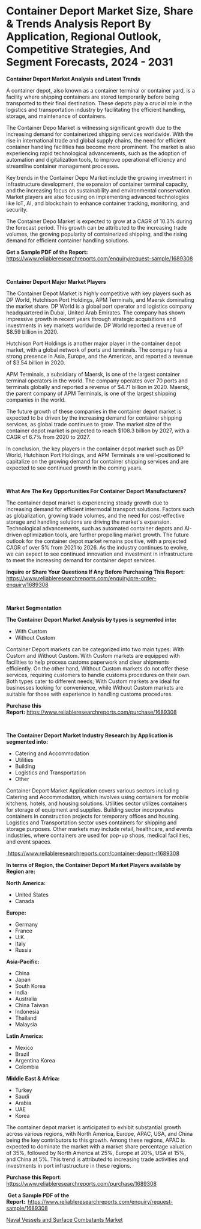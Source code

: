 <p><h1>Container Deport Market Size, Share & Trends Analysis Report By Application, Regional Outlook, Competitive Strategies, And Segment Forecasts, 2024 - 2031</h1></p><p><strong>Container Deport Market Analysis and Latest Trends</strong></p>
<p><p>A container depot, also known as a container terminal or container yard, is a facility where shipping containers are stored temporarily before being transported to their final destination. These depots play a crucial role in the logistics and transportation industry by facilitating the efficient handling, storage, and maintenance of containers.</p><p>The Container Depo Market is witnessing significant growth due to the increasing demand for containerized shipping services worldwide. With the rise in international trade and global supply chains, the need for efficient container handling facilities has become more prominent. The market is also experiencing rapid technological advancements, such as the adoption of automation and digitalization tools, to improve operational efficiency and streamline container management processes.</p><p>Key trends in the Container Depo Market include the growing investment in infrastructure development, the expansion of container terminal capacity, and the increasing focus on sustainability and environmental conservation. Market players are also focusing on implementing advanced technologies like IoT, AI, and blockchain to enhance container tracking, monitoring, and security.</p><p>The Container Depo Market is expected to grow at a CAGR of 10.3% during the forecast period. This growth can be attributed to the increasing trade volumes, the growing popularity of containerized shipping, and the rising demand for efficient container handling solutions.</p></p>
<p><strong>Get a Sample PDF of the Report:&nbsp;</strong> <a href="https://www.reliableresearchreports.com/enquiry/request-sample/1689308">https://www.reliableresearchreports.com/enquiry/request-sample/1689308</a></p>
<p>&nbsp;</p>
<p><strong>Container Deport Major Market Players</strong></p>
<p><p>The Container Depot Market is highly competitive with key players such as DP World, Hutchison Port Holdings, APM Terminals, and Maersk dominating the market share. DP World is a global port operator and logistics company headquartered in Dubai, United Arab Emirates. The company has shown impressive growth in recent years through strategic acquisitions and investments in key markets worldwide. DP World reported a revenue of $8.59 billion in 2020.</p><p>Hutchison Port Holdings is another major player in the container depot market, with a global network of ports and terminals. The company has a strong presence in Asia, Europe, and the Americas, and reported a revenue of $3.54 billion in 2020.</p><p>APM Terminals, a subsidiary of Maersk, is one of the largest container terminal operators in the world. The company operates over 70 ports and terminals globally and reported a revenue of $4.71 billion in 2020. Maersk, the parent company of APM Terminals, is one of the largest shipping companies in the world.</p><p>The future growth of these companies in the container depot market is expected to be driven by the increasing demand for container shipping services, as global trade continues to grow. The market size of the container depot market is projected to reach $108.3 billion by 2027, with a CAGR of 6.7% from 2020 to 2027.</p><p>In conclusion, the key players in the container depot market such as DP World, Hutchison Port Holdings, and APM Terminals are well-positioned to capitalize on the growing demand for container shipping services and are expected to see continued growth in the coming years.</p></p>
<p>&nbsp;</p>
<p><strong>What Are The Key Opportunities For Container Deport Manufacturers?</strong></p>
<p><p>The container depot market is experiencing steady growth due to increasing demand for efficient intermodal transport solutions. Factors such as globalization, growing trade volumes, and the need for cost-effective storage and handling solutions are driving the market's expansion. Technological advancements, such as automated container depots and AI-driven optimization tools, are further propelling market growth. The future outlook for the container depot market remains positive, with a projected CAGR of over 5% from 2021 to 2026. As the industry continues to evolve, we can expect to see continued innovation and investment in infrastructure to meet the increasing demand for container depot services.</p></p>
<p><strong>Inquire or Share Your Questions If Any Before Purchasing This Report:</strong> <a href="https://www.reliableresearchreports.com/enquiry/pre-order-enquiry/1689308">https://www.reliableresearchreports.com/enquiry/pre-order-enquiry/1689308</a></p>
<p>&nbsp;</p>
<p><strong>Market Segmentation</strong></p>
<p><strong>The Container Deport Market Analysis by types is segmented into:</strong></p>
<p><ul><li>With Custom</li><li>Without Custom</li></ul></p>
<p><p>Container Deport markets can be categorized into two main types: With Custom and Without Custom. With Custom markets are equipped with facilities to help process customs paperwork and clear shipments efficiently. On the other hand, Without Custom markets do not offer these services, requiring customers to handle customs procedures on their own. Both types cater to different needs; With Custom markets are ideal for businesses looking for convenience, while Without Custom markets are suitable for those with experience in handling customs procedures.</p></p>
<p><strong>Purchase this Report:&nbsp;</strong><a href="https://www.reliableresearchreports.com/purchase/1689308">https://www.reliableresearchreports.com/purchase/1689308</a></p>
<p>&nbsp;</p>
<p><strong>The Container Deport Market Industry Research by Application is segmented into:</strong></p>
<p><ul><li>Catering and Accommodation</li><li>Utilities</li><li>Building</li><li>Logistics and Transportation</li><li>Other</li></ul></p>
<p><p>Container Deport Market Application covers various sectors including Catering and Accommodation, which involves using containers for mobile kitchens, hotels, and housing solutions. Utilities sector utilizes containers for storage of equipment and supplies. Building sector incorporates containers in construction projects for temporary offices and housing. Logistics and Transportation sector uses containers for shipping and storage purposes. Other markets may include retail, healthcare, and events industries, where containers are used for pop-up shops, medical facilities, and event spaces.</p></p>
<p><a href="https://www.reliableresearchreports.com/container-deport-r1689308">&nbsp;https://www.reliableresearchreports.com/container-deport-r1689308</a></p>
<p><strong>In terms of Region, the Container Deport Market Players available by Region are:</strong></p>
<p>
    <p> <strong> North America: </strong>
        <ul>
            <li>United States</li>
            <li>Canada</li>
        </ul>
        </p> 
    <p> <strong> Europe: </strong>
        <ul>
            <li>Germany</li>
            <li>France</li>
            <li>U.K.</li>
            <li>Italy</li>
            <li>Russia</li>
        </ul>
        </p> 
    <p> <strong> Asia-Pacific: </strong>
        <ul>
            <li>China</li>
            <li>Japan</li>
            <li>South Korea</li>
            <li>India</li>
            <li>Australia</li>
            <li>China Taiwan</li>
            <li>Indonesia</li>
            <li>Thailand</li>
            <li>Malaysia</li>
        </ul>
        </p> 
    <p> <strong> Latin America: </strong>
        <ul>
            <li>Mexico</li>
            <li>Brazil</li>
            <li>Argentina Korea</li>
            <li>Colombia</li>
        </ul>
        </p> 
    <p> <strong> Middle East & Africa: </strong>
        <ul>
            <li>Turkey</li>
            <li>Saudi</li>
            <li>Arabia</li>
            <li>UAE</li>
            <li>Korea</li>
        </ul>
    </p>
    </p>
<p><p>The container depot market is anticipated to exhibit substantial growth across various regions, with North America, Europe, APAC, USA, and China being the key contributors to this growth. Among these regions, APAC is expected to dominate the market with a market share percentage valuation of 35%, followed by North America at 25%, Europe at 20%, USA at 15%, and China at 5%. This trend is attributed to increasing trade activities and investments in port infrastructure in these regions.</p></p>
<p><strong>Purchase this Report: </strong><a href="https://www.reliableresearchreports.com/purchase/1689308">https://www.reliableresearchreports.com/purchase/1689308</a></p>
<p>&nbsp;<strong>Get a Sample PDF of the Report:&nbsp;&nbsp;</strong><a href="https://www.reliableresearchreports.com/enquiry/request-sample/1689308">https://www.reliableresearchreports.com/enquiry/request-sample/1689308</a></p>
<p><strong></strong></p>
<p><p><a href="https://github.com/RoccoManning/Market-Research-Report-List-4/blob/main/naval-vessels-and-surface-combatants-market.md">Naval Vessels and Surface Combatants Market</a></p></p>